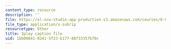 ```yaml
---
content_type: resource
description: ''
file: https://ol-ocw-studio-app-production.s3.amazonaws.com/courses/8-01sc-classical-mechanics-fall-2016/1bb0084102415f23b17788f33357b70c_e548hRYcXlg.vtt
file_type: application/x-subrip
resourcetype: Other
title: 3play caption file
uid: 1bb00841-0241-5f23-b177-88f33357b70c
---
```

